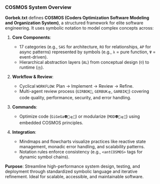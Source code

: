 ### COSMOS System Overview  
**Gorbek.txt** defines **COSMOS (Coders Optimization Software Modeling and Organization System)**, a structured framework for elite software engineering. It uses symbolic notation to model complex concepts across:  

1. **Core Components**:  
   - 17 categories (e.g., `SAS` for architecture, `RO` for relationships, `AP` for async patterns) represented by symbols (e.g., `λ` = pure function, `Ψ` = event-driven).  
   - Hierarchical abstraction layers (`AL`) from conceptual design (`©`) to runtime (`Ⓡ`).  

2. **Workflow & Review**:  
   - Cyclical `WORKFLOW`: Plan → Implement → Review → Refine.  
   - Multi-agent review process (`GIRBOK👾`, `GERBUK🛸`, `GARBIK🤖`) covering code quality, performance, security, and error handling.  

3. **Commands**:  
   - Optimize code (`GiGeGa👽👾🛸🤖`) or modularize (`MOD👽👾🛸🤖`) using embedded COSMOS principles.  

4. **Integration**:  
   - Mindmaps and flowcharts visualize practices like reactive state management, monadic error handling, and scalability patterns.  
   - Notation rules enforce consistency (e.g., `<antCOSMOS>` tags for dynamic symbol chains).  

**Purpose**: Streamline high-performance system design, testing, and deployment through standardized symbolic language and iterative refinement. Ideal for scalable, accessible, and maintainable software.  
